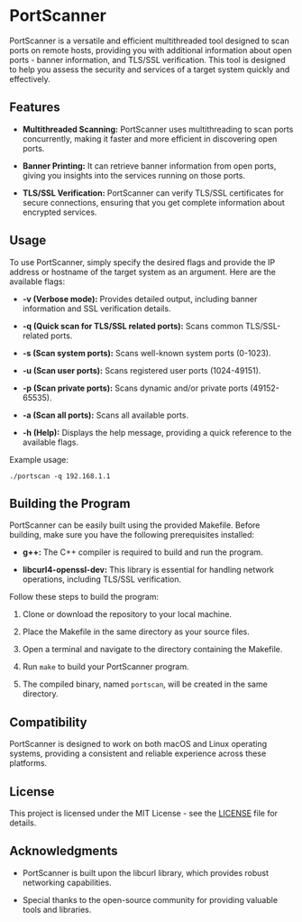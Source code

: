 
# PortScanner

PortScanner is a versatile and efficient multithreaded tool designed to scan ports on remote hosts, providing you with additional information about open ports - banner information, and TLS/SSL verification. This tool is designed to help you assess the security and services of a target system quickly and effectively.

## Features

- **Multithreaded Scanning:** PortScanner uses multithreading to scan ports concurrently, making it faster and more efficient in discovering open ports.

- **Banner Printing:** It can retrieve banner information from open ports, giving you insights into the services running on those ports.

- **TLS/SSL Verification:** PortScanner can verify TLS/SSL certificates for secure connections, ensuring that you get complete information about encrypted services.

## Usage

To use PortScanner, simply specify the desired flags and provide the IP address or hostname of the target system as an argument. Here are the available flags:

- **-v (Verbose mode):** Provides detailed output, including banner information and SSL verification details.

- **-q (Quick scan for TLS/SSL related ports):** Scans common TLS/SSL-related ports.

- **-s (Scan system ports):** Scans well-known system ports (0-1023).

- **-u (Scan user ports):** Scans registered user ports (1024-49151).

- **-p (Scan private ports):** Scans dynamic and/or private ports (49152-65535).

- **-a (Scan all ports):** Scans all available ports.

- **-h (Help):** Displays the help message, providing a quick reference to the available flags.

Example usage:

```
./portscan -q 192.168.1.1
```

## Building the Program

PortScanner can be easily built using the provided Makefile. Before building, make sure you have the following prerequisites installed:

- **g++:** The C++ compiler is required to build and run the program.

- **libcurl4-openssl-dev:** This library is essential for handling network operations, including TLS/SSL verification.

Follow these steps to build the program:

1. Clone or download the repository to your local machine.

2. Place the Makefile in the same directory as your source files.

3. Open a terminal and navigate to the directory containing the Makefile.

4. Run `make` to build your PortScanner program.

5. The compiled binary, named `portscan`, will be created in the same directory.

## Compatibility

PortScanner is designed to work on both macOS and Linux operating systems, providing a consistent and reliable experience across these platforms.

## License

This project is licensed under the MIT License - see the [LICENSE](LICENSE) file for details.

## Acknowledgments

- PortScanner is built upon the libcurl library, which provides robust networking capabilities.

- Special thanks to the open-source community for providing valuable tools and libraries.
